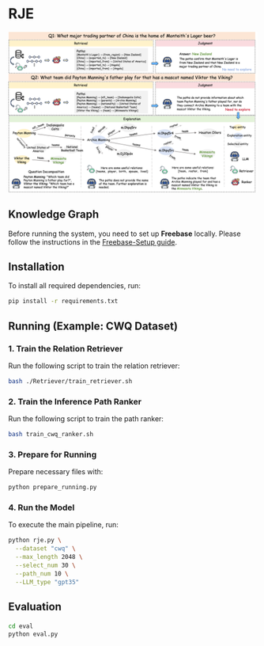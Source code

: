 # RJE

![image](assets/RJE.png)

## Knowledge Graph

Before running the system, you need to set up **Freebase** locally. Please follow the instructions in the [Freebase-Setup guide](https://github.com/GasolSun36/ToG/tree/main/Freebase).

## Installation

To install all required dependencies, run:

```bash
pip install -r requirements.txt
```

## Running (Example: CWQ Dataset)

### 1. Train the Relation Retriever

Run the following script to train the relation retriever:

```bash
bash ./Retriever/train_retriever.sh
```

### 2. Train the Inference Path Ranker

Run the following script to train the path ranker:

```bash
bash train_cwq_ranker.sh
```

### 3. Prepare for Running

Prepare necessary files with:

```bash
python prepare_running.py
```

### 4. Run the Model

To execute the main pipeline, run:

```bash
python rje.py \
  --dataset "cwq" \
  --max_length 2048 \
  --select_num 30 \
  --path_num 10 \
  --LLM_type "gpt35" 
```


## Evaluation

```bash
cd eval
python eval.py
```